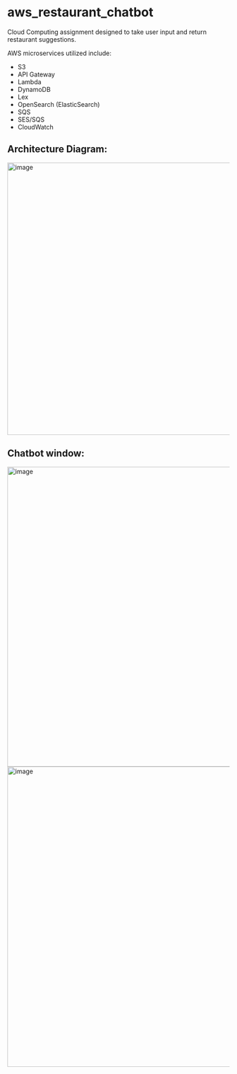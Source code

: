 # aws_restaurant_chatbot

Cloud Computing assignment designed to take user input and return restaurant suggestions.

AWS microservices utilized include:
- S3
- API Gateway
- Lambda
- DynamoDB
- Lex
- OpenSearch (ElasticSearch)
- SQS
- SES/SQS
- CloudWatch

## Architecture Diagram:
<img width="616" alt="image" src="https://user-images.githubusercontent.com/34758484/156451819-3cf06c0c-4262-40af-9f8a-a381a6894930.png">

## Chatbot window:
<img width="678" alt="image" src="https://user-images.githubusercontent.com/34758484/156451729-4c898e7d-b345-4fe1-b602-1c98707e8a19.png">

<img width="679" alt="image" src="https://user-images.githubusercontent.com/34758484/156452436-7a635674-ef8b-4250-a29b-8346ce493c6f.png">

